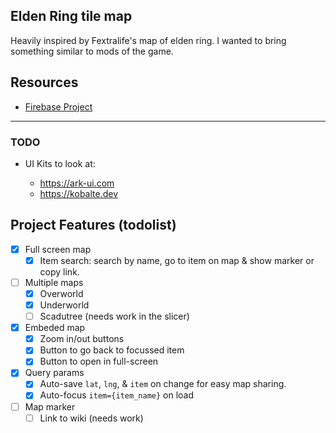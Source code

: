 ## Elden Ring tile map

Heavily inspired by Fextralife's map of elden ring. I wanted to bring something similar to mods of the game.

## Resources

- [Firebase Project](https://console.firebase.google.com/u/2/project/convergence-mod-map/overview)

---

### TODO

- UI Kits to look at:

  - https://ark-ui.com
  - https://kobalte.dev

## Project Features (todolist)

- [x] Full screen map
  - [x] Item search: search by name, go to item on map & show marker or copy link.
- [ ] Multiple maps
  - [x] Overworld
  - [x] Underworld
  - [ ] Scadutree (needs work in the slicer)
- [x] Embeded map
  - [x] Zoom in/out buttons
  - [x] Button to go back to focussed item
  - [x] Button to open in full-screen
- [x] Query params
  - [x] Auto-save `lat`, `lng`, & `item` on change for easy map sharing.
  - [x] Auto-focus `item={item_name}` on load
- [ ] Map marker
  - [ ] Link to wiki (needs work)
